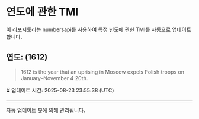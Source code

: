 
# 연도에 관한 TMI

이 리포지토리는 numbersapi를 사용하여 특정 년도에 관한 TMI를 자동으로 업데이트합니다.

## 연도: (1612)
> 1612 is the year that an uprising in Moscow expels Polish troops on January–November 4 20th.

⏳ 업데이트 시간: 2025-08-23 23:55:38 (UTC)

---
자동 업데이트 봇에 의해 관리됩니다.
